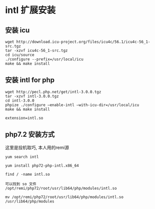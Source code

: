 # intl 扩展安装


## 安装 icu
```
wget http://download.icu-project.org/files/icu4c/56.1/icu4c-56_1-src.tgz
tar -xzvf icu4c-56_1-src.tgz
cd icu/source
./configure --prefix=/usr/local/icu
make && make install
```

## 安装 intl for php
```
wget http://pecl.php.net/get/intl-3.0.0.tgz
tar -xzvf intl-3.0.0.tgz
cd intl-3.0.0
phpize ./configure –enable-intl –with-icu-dir=/usr/local/icu
make && make install
```

```
extension=intl.so
```

## php7.2 安装方式

这里是投机取巧, 本人用的remi源

```
yum search intl

yum install php72-php-intl.x86_64

find / -name intl.so

可以找到 so 文件
/opt/remi/php72/root/usr/lib64/php/modules/intl.so

mv /opt/remi/php72/root/usr/lib64/php/modules/intl.so /usr/lib64/php/modules
```

